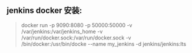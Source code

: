 ## jenkins docker 安装:
> docker run -p 9090:8080 -p 50000:50000 -v /var/jenkins:/var/jenkins_home -v /var/run/docker.sock:/var/run/docker.sock -v /bin/docker:/usr/bin/docke --name my_jenkins -d jenkins/jenkins:lts
